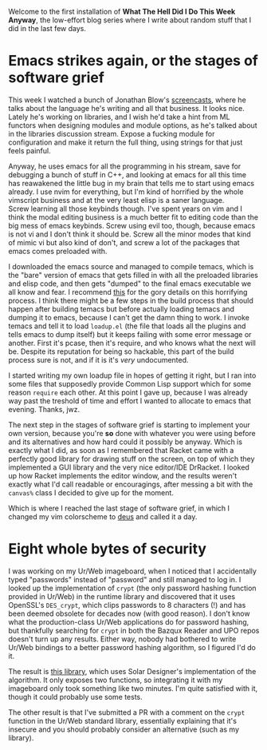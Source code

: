 Welcome to the first installation of **What The Hell Did I Do This Week Anyway**,
the low-effort blog series where I write about random stuff that I did in the
last few days.

# Emacs strikes again, or the stages of software grief

This week I watched a bunch of Jonathan Blow's [screencasts](https://www.youtube.com/user/jblow888/videos),
where he talks about the language he's writing and all that business. It looks
nice. Lately he's working on libraries, and I wish he'd take a hint from ML
functors when designing modules and module options, as he's talked about in
the libraries discussion stream. Expose a fucking module for configuration and
make it return the full thing, using strings for that just feels painful.

Anyway, he uses emacs for all the programming in his stream, save for debugging
a bunch of stuff in C++, and looking at emacs for all this time has reawakened
the little bug in my brain that tells me to start using emacs already. I use
nvim for everything, but I'm kind of horrified by the whole vimscript business
and at the very least elisp is a saner language.  
Screw learning all those keybinds though. I've spent years on vim and I think
the modal editing business is a much better fit to editing code than the big
mess of emacs keybinds.
Screw using evil too, though, because emacs is not vi and I don't think it
should be. Screw all the minor modes that kind of mimic vi but also kind of
don't, and screw a lot of the packages that emacs comes preloaded with.

I downloaded the emacs source and managed to compile temacs, which is the
"bare" version of emacs that gets filled in with all the preloaded libraries
and elisp code, and then gets "dumped" to the final emacs executable we all
know and fear. I recommend [this](http://emacshorrors.com/posts/unexecute.html)
for the gory details on this horrifying process.
I think there might be a few steps in the build process that should happen
after building temacs but before actually loading temacs and dumping it to
emacs, because I can't get the damn thing to work. I invoke temacs and tell it
to load `loadup.el` (the file that loads all the plugins and tells emacs to
dump itself) but it keeps failing with some error message or another.
First it's pcase, then it's require, and who knows what the next will be.
Despite its reputation for being so hackable, this part of the build process
sure is not, and if it is it's *very* undocumented.

I started writing my own loadup file in hopes of getting it right, but I ran
into some files that supposedly provide Common Lisp support which for some
reason `require` each other. At this point I gave up, because I was already way
past the treshold of time and effort I wanted to allocate to emacs that evening.
Thanks, jwz.

The next step in the stages of software grief is starting to implement your own
version, because you're **so** done with whatever you were using before and its
alternatives and how hard could it possibly be anyway. Which is exactly what I
did, as soon as I remembered that Racket came with a perfectly good library for
drawing stuff on the screen, on top of which they implemented a GUI library and
the very nice editor/IDE DrRacket.
I looked up how Racket implements the editor window, and the results weren't
exactly what I'd call readable or encouragings, after messing a bit with the
`canvas%` class I decided to give up for the moment.

Which is where I reached the last stage of software grief, in which I changed
my vim colorscheme to [deus](https://github.com/ajmwagar/vim-deus) and called
it a day.

# Eight whole bytes of security

I was working on my Ur/Web imageboard, when I noticed that I accidentally typed
"passwords" instead of "password" and still managed to log in. I looked up the
implementation of `crypt` (the only password hashing function provided in
Ur/Web) in the runtime library and discovered that it uses OpenSSL's
`DES_crypt`, which clips passwords to 8 characters (!) and has been deemed
obsolete for decades now (with good reason). I don't know what the
production-class Ur/Web applications do for password hashing, but thankfully
searching for `crypt` in both the Bazqux Reader and UPO repos doesn't turn
up any results. Either way, nobody had bothered to write Ur/Web bindings to a
better password hashing algorithm, so I figured I'd do it.

The result is [this library](https://github.com/steinuil/urweb-bcrypt), which
uses Solar Designer's implementation of the algorithm. It only exposes two
functions, so integrating it with my imageboard only took something like two
minutes. I'm quite satisfied with it, though it could probably use some tests.

The other result is that I've submitted a PR with a comment on the `crypt`
function in the Ur/Web standard library, essentially explaining that it's
insecure and you should probably consider an alternative (such as my library).
